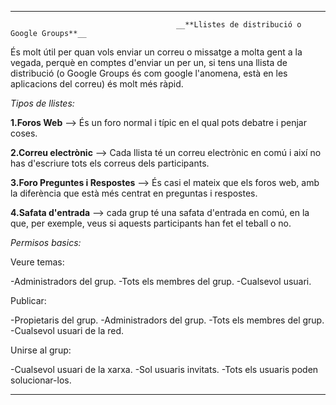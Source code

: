 ------------------------------------------------------------------------------------------------------------------------------------------
                                         __**Llistes de distribució o Google Groups**__

És molt útil per quan vols enviar un correu o missatge a molta gent a la vegada, perquè en comptes d'enviar un per un, si tens una llista de distribució (o Google Groups és com google l'anomena, està en les aplicacions del correu) és molt més ràpid. 

*Tipos de llistes:*

**1.Foros Web** --> És un foro normal i típic en el qual pots debatre i penjar coses.

**2.Correu electrònic** --> Cada llista té un correu electrònic en comú i així no has d'escriure tots els correus dels participants.

**3.Foro Preguntes i Respostes** --> És casi el mateix que els foros web, amb la diferència que està més centrat en preguntas i respostes.

**4.Safata d'entrada** --> cada grup té una safata d'entrada en comú, en la que, per exemple, veus si aquests participants han fet el teball o no. 

*Permisos basics:*

Veure temas:

-Administradors del grup.
-Tots els membres del grup.
-Cualsevol usuari.

Publicar:

-Propietaris del grup.
-Administradors del grup.
-Tots els membres del grup.
-Cualsevol usuari de la red.

Unirse al grup:

-Cualsevol usuari de la xarxa.
-Sol usuaris invitats.
-Tots els usuaris poden solucionar-los.

------------------------------------------------------------------------------------------------------------------------------------------
